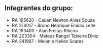 ## Integrantes do grupo:

- RA 195620 - Cauan Newton Alves Souza
- RA 214017 - Bruno Henrique Emidio Leite
- RA 193400 - Alan Freitas Ribeiro
- RA 203304 - Mateus Rangel Teixeira Diniz
- RA 241997 - Melanie Nellen Soares